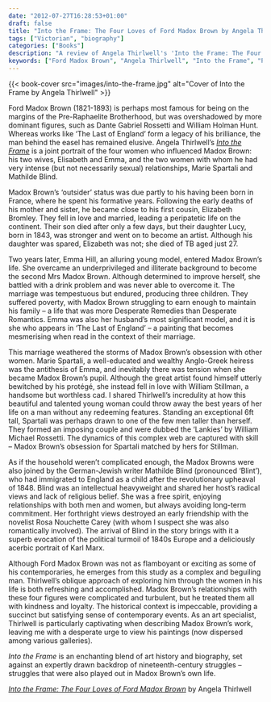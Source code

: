 ```yaml
---
date: "2012-07-27T16:28:53+01:00"
draft: false
title: "Into the Frame: The Four Loves of Ford Madox Brown by Angela Thirlwell"
tags: ["Victorian", "biography"]
categories: ["Books"]
description: "A review of Angela Thirlwell's 'Into the Frame: The Four Loves of Ford Madox Brown,' exploring the Pre-Raphaelite artist through his relationships with wives Elisabeth and Emma, pupil Marie Spartali, and writer Mathilde Blind. Discover the man behind 'The Last of England.'"
keywords: ["Ford Madox Brown", "Angela Thirlwell", "Into the Frame", "Pre-Raphaelite", "Marie Spartali", "Mathilde Blind", "Emma Hill", "The Last of England", "Victorian art", "art history"]
---
```


{{< book-cover src="images/into-the-frame.jpg" alt="Cover of Into the Frame by Angela Thirlwell" >}}

Ford Madox Brown (1821-1893) is perhaps most famous for being on the margins of the Pre-Raphaelite Brotherhood, but was overshadowed by more dominant figures, such as Dante Gabriel Rossetti and William Holman Hunt. Whereas works like ‘The Last of England’ form a legacy of his brilliance, the man behind the easel has remained elusive. Angela Thirlwell’s [_Into the Frame_](https://uk.bookshop.org/a/2760/9781844139149) is a joint portrait of the four women who influenced Madox Brown: his two wives, Elisabeth and Emma, and the two women with whom he had very intense (but not necessarily sexual) relationships, Marie Spartali and Mathilde Blind.

Madox Brown’s ‘outsider’ status was due partly to his having been born in France, where he spent his formative years. Following the early deaths of his mother and sister, he became close to his first cousin, Elizabeth Bromley. They fell in love and married, leading a peripatetic life on the continent. Their son died after only a few days, but their daughter Lucy, born in 1843, was stronger and went on to become an artist. Although his daughter was spared, Elizabeth was not; she died of TB aged just 27.

Two years later, Emma Hill, an alluring young model, entered Madox Brown’s life. She overcame an underprivileged and illiterate background to become the second Mrs Madox Brown. Although determined to improve herself, she battled with a drink problem and was never able to overcome it. The marriage was tempestuous but endured, producing three children. They suffered poverty, with Madox Brown struggling to earn enough to maintain his family – a life that was more Desperate Remedies than Desperate Romantics. Emma was also her husband’s most significant model, and it is she who appears in ‘The Last of England’ – a painting that becomes mesmerising when read in the context of their marriage.

This marriage weathered the storms of Madox Brown’s obsession with other women. Marie Spartali, a well-educated and wealthy Anglo-Greek heiress was the antithesis of Emma, and inevitably there was tension when she became Madox Brown’s pupil. Although the great artist found himself utterly bewitched by his protégé, she instead fell in love with William Stillman, a handsome but worthless cad. I shared Thirlwell’s incredulity at how this beautiful and talented young woman could throw away the best years of her life on a man without any redeeming features. Standing an exceptional 6ft tall, Spartali was perhaps drawn to one of the few men taller than herself. They formed an imposing couple and were dubbed the ‘Lankies’ by William Michael Rossetti. The dynamics of this complex web are captured with skill – Madox Brown’s obsession for Spartali matched by hers for Stillman.

As if the household weren’t complicated enough, the Madox Browns were also joined by the German-Jewish writer Mathilde Blind (pronounced ‘Blint’), who had immigrated to England as a child after the revolutionary upheaval of 1848. Blind was an intellectual heavyweight and shared her host’s radical views and lack of religious belief. She was a free spirit, enjoying relationships with both men and women, but always avoiding long-term commitment. Her forthright views destroyed an early friendship with the novelist Rosa Nouchette Carey (with whom I suspect she was also romantically involved). The arrival of Blind in the story brings with it a superb evocation of the political turmoil of 1840s Europe and a deliciously acerbic portrait of Karl Marx.

Although Ford Madox Brown was not as flamboyant or exciting as some of his contemporaries, he emerges from this study as a complex and beguiling man. Thirlwell’s oblique approach of exploring him through the women in his life is both refreshing and accomplished. Madox Brown’s relationships with these four figures were complicated and turbulent, but he treated them all with kindness and loyalty. The historical context is impeccable, providing a succinct but satisfying sense of contemporary events. As an art specialist, Thirlwell is particularly captivating when describing Madox Brown’s work, leaving me with a desperate urge to view his paintings (now dispersed among various galleries).

_Into the Frame_ is an enchanting blend of art history and biography, set against an expertly drawn backdrop of nineteenth-century struggles – struggles that were also played out in Madox Brown’s own life.

[_Into the Frame: The Four Loves of Ford Madox Brown_](https://uk.bookshop.org/a/2760/9781844139149) by Angela Thirlwell